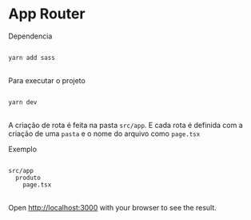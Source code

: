 <h1>App Router</h1>

Dependencia
<pre>
<code>
yarn add sass
</code>
</pre>

Para executar o projeto
<pre>
<code>
yarn dev
</code>
</pre>


A criação de rota é feita na pasta <code>src/app</code>. E cada rota é definida com a criação de uma <code>pasta</code> e o nome do arquivo como <code>page.tsx</code>
<div>
Exemplo
</div>
<pre>
<code>
src/app
  produto
    page.tsx
</code>
</pre>



Open [http://localhost:3000](http://localhost:3000) with your browser to see the result.